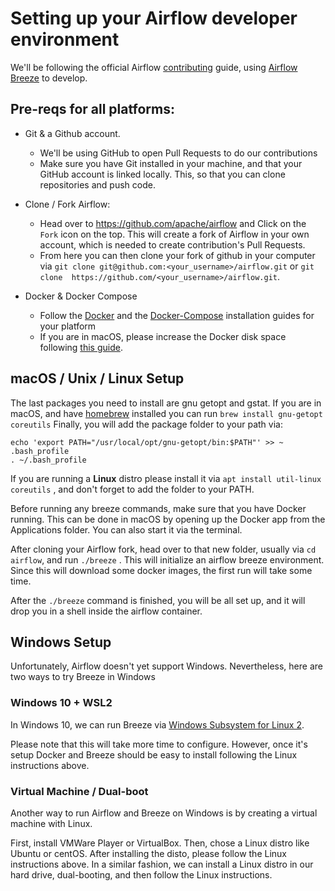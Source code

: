 # Setting up your Airflow developer environment

We'll be following the official Airflow [contributing](https://github.com/apache/airflow/blob/master/CONTRIBUTING.md) guide, using [Airflow Breeze](https://github.com/apache/airflow/blob/master/BREEZE.rst) to develop.

## Pre-reqs for all platforms:

- Git & a Github account.
  - We'll be using GitHub to open Pull Requests to do our contributions
  - Make sure you have Git installed in your machine, and that your GitHub account is linked locally. This, so that you can clone repositories and push code.

- Clone / Fork Airflow:
  - Head over to https://github.com/apache/airflow and Click on the `Fork` icon on the top. This will create a fork of Airflow in your own account, which is needed to create contribution's Pull Requests. 
  - From here you can then clone your fork of github in your computer via `git clone git@github.com:<your_username>/airflow.git` or `git clone 
https://github.com/<your_username>/airflow.git`.


- Docker & Docker Compose
  - Follow the [Docker](https://docs.docker.com/install/) and the [Docker-Compose](https://docs.docker.com/compose/install/)  installation guides for your platform 
  - If you are in macOS, please increase the Docker disk space following [this guide](https://docs.docker.com/docker-for-mac/space/).

## macOS / Unix / Linux Setup

The last packages you need to install are gnu getopt and gstat. If you are in macOS, and have [homebrew](https://brew.sh/) installed you can run `brew install gnu-getopt coreutils` Finally, you will add the package folder to your path via: 
```
echo 'export PATH="/usr/local/opt/gnu-getopt/bin:$PATH"' >> ~ .bash_profile
. ~/.bash_profile
```

If you are running a **Linux** distro please install it via `apt install util-linux coreutils` , and don't forget to add the folder to your PATH.


Before running any breeze commands, make sure that you have Docker running. This can be done in macOS by opening up the Docker app from the Applications folder. You can also start it via the terminal.

After cloning your Airflow fork, head over to that new folder, usually via  `cd airflow`, and run `./breeze` . This will initialize an airflow breeze environment. Since this will download some docker images, the first run will take some time. 

After the `./breeze` command is finished, you will be all set up, and it will drop you in a shell inside the airflow container.


## Windows Setup

Unfortunately, Airflow doesn't yet support Windows. Nevertheless, here are two ways to try Breeze in Windows

### Windows 10 + WSL2

In Windows 10, we can run Breeze via [Windows Subsystem for Linux 2](https://docs.microsoft.com/en-us/windows/wsl/wsl2-install).

Please note that this will take more time to configure. However, once it's setup Docker and Breeze should be easy to install following the Linux instructions above.

### Virtual Machine / Dual-boot

Another way to run Airflow and Breeze on Windows is by creating a virtual machine with Linux.

First, install VMWare Player or VirtualBox. Then, chose a Linux distro like Ubuntu or centOS. After installing the disto, please follow the Linux instructions above. In a similar fashion, we can install a Linux distro in our hard drive, dual-booting, and then follow the Linux instructions.